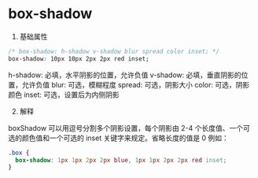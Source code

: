 # box-shadow

1. 基础属性

```css
/* box-shadow: h-shadow v-shadow blur spread color inset; */
box-shadow: 10px 10px 2px 2px red inset;
```

h-shadow: 必填，水平阴影的位置，允许负值
v-shadow: 必填，垂直阴影的位置，允许负值
blur: 可选，模糊程度
spread: 可选，阴影大小
color: 可选，阴影颜色
inset: 可选，设置后为内侧阴影

2. 解释

boxShadow 可以用逗号分割多个阴影设置，每个阴影由 2-4 个长度值、一个可选的颜色值和一个可选的 inset 关键字来规定。省略长度的值是 0
例如：

```css
.box {
  box-shadow: 1px 1px 2px 2px blue, 1px 1px 2px 2px red inset;
}
```
